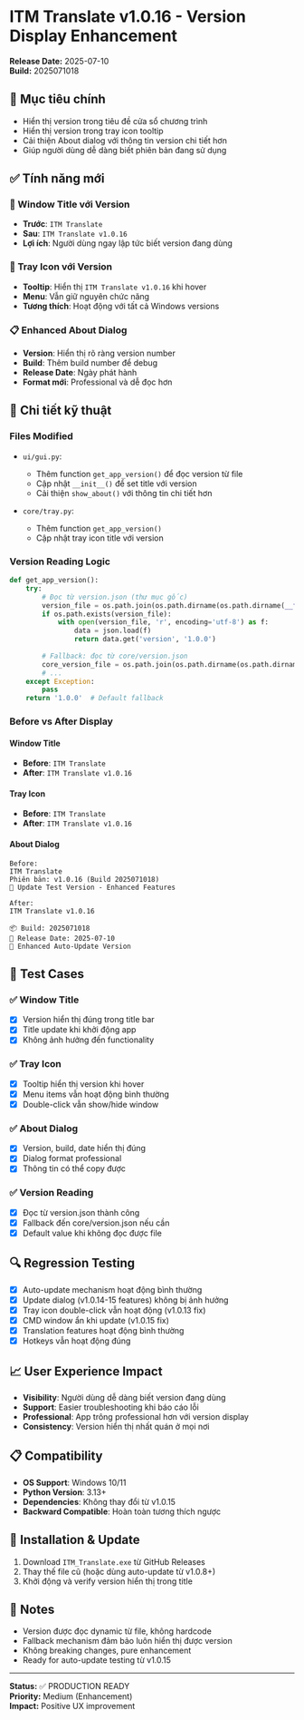 # ITM Translate v1.0.16 - Version Display Enhancement

**Release Date:** 2025-07-10  
**Build:** 2025071018

## 🎯 Mục tiêu chính
- Hiển thị version trong tiêu đề cửa sổ chương trình
- Hiển thị version trong tray icon tooltip
- Cải thiện About dialog với thông tin version chi tiết hơn
- Giúp người dùng dễ dàng biết phiên bản đang sử dụng

## ✅ Tính năng mới

### 📱 Window Title với Version
- **Trước**: `ITM Translate`
- **Sau**: `ITM Translate v1.0.16`
- **Lợi ích**: Người dùng ngay lập tức biết version đang dùng

### 🔧 Tray Icon với Version
- **Tooltip**: Hiển thị `ITM Translate v1.0.16` khi hover
- **Menu**: Vẫn giữ nguyên chức năng
- **Tương thích**: Hoạt động với tất cả Windows versions

### 📋 Enhanced About Dialog
- **Version**: Hiển thị rõ ràng version number
- **Build**: Thêm build number để debug
- **Release Date**: Ngày phát hành
- **Format mới**: Professional và dễ đọc hơn

## 🔧 Chi tiết kỹ thuật

### Files Modified
- `ui/gui.py`:
  - Thêm function `get_app_version()` để đọc version từ file
  - Cập nhật `__init__()` để set title với version
  - Cải thiện `show_about()` với thông tin chi tiết hơn

- `core/tray.py`:
  - Thêm function `get_app_version()` 
  - Cập nhật tray icon title với version

### Version Reading Logic
```python
def get_app_version():
    try:
        # Đọc từ version.json (thư mục gốc)
        version_file = os.path.join(os.path.dirname(os.path.dirname(__file__)), "version.json")
        if os.path.exists(version_file):
            with open(version_file, 'r', encoding='utf-8') as f:
                data = json.load(f)
                return data.get('version', '1.0.0')
        
        # Fallback: đọc từ core/version.json
        core_version_file = os.path.join(os.path.dirname(os.path.dirname(__file__)), "core", "version.json")
        # ...
    except Exception:
        pass
    return '1.0.0'  # Default fallback
```

### Before vs After Display

#### Window Title
- **Before**: `ITM Translate`
- **After**: `ITM Translate v1.0.16`

#### Tray Icon
- **Before**: `ITM Translate`
- **After**: `ITM Translate v1.0.16`

#### About Dialog
```
Before:
ITM Translate
Phiên bản: v1.0.16 (Build 2025071018)
🔄 Update Test Version - Enhanced Features

After:
ITM Translate v1.0.16

📦 Build: 2025071018
📅 Release Date: 2025-07-10
🔄 Enhanced Auto-Update Version
```

## 🧪 Test Cases

### ✅ Window Title
- [x] Version hiển thị đúng trong title bar
- [x] Title update khi khởi động app
- [x] Không ảnh hưởng đến functionality

### ✅ Tray Icon
- [x] Tooltip hiển thị version khi hover
- [x] Menu items vẫn hoạt động bình thường
- [x] Double-click vẫn show/hide window

### ✅ About Dialog
- [x] Version, build, date hiển thị đúng
- [x] Dialog format professional
- [x] Thông tin có thể copy được

### ✅ Version Reading
- [x] Đọc từ version.json thành công
- [x] Fallback đến core/version.json nếu cần
- [x] Default value khi không đọc được file

## 🔍 Regression Testing
- [x] Auto-update mechanism hoạt động bình thường
- [x] Update dialog (v1.0.14-15 features) không bị ảnh hưởng
- [x] Tray icon double-click vẫn hoạt động (v1.0.13 fix)
- [x] CMD window ẩn khi update (v1.0.15 fix)
- [x] Translation features hoạt động bình thường
- [x] Hotkeys vẫn hoạt động đúng

## 📈 User Experience Impact
- **Visibility**: Người dùng dễ dàng biết version đang dùng
- **Support**: Easier troubleshooting khi báo cáo lỗi
- **Professional**: App trông professional hơn với version display
- **Consistency**: Version hiển thị nhất quán ở mọi nơi

## 📋 Compatibility
- **OS Support**: Windows 10/11
- **Python Version**: 3.13+
- **Dependencies**: Không thay đổi từ v1.0.15
- **Backward Compatible**: Hoàn toàn tương thích ngược

## 🚀 Installation & Update
1. Download `ITM_Translate.exe` từ GitHub Releases
2. Thay thế file cũ (hoặc dùng auto-update từ v1.0.8+)
3. Khởi động và verify version hiển thị trong title

## 📝 Notes
- Version được đọc dynamic từ file, không hardcode
- Fallback mechanism đảm bảo luôn hiển thị được version
- Không breaking changes, pure enhancement
- Ready for auto-update testing từ v1.0.15

---

**Status:** ✅ PRODUCTION READY  
**Priority:** Medium (Enhancement)  
**Impact:** Positive UX improvement
